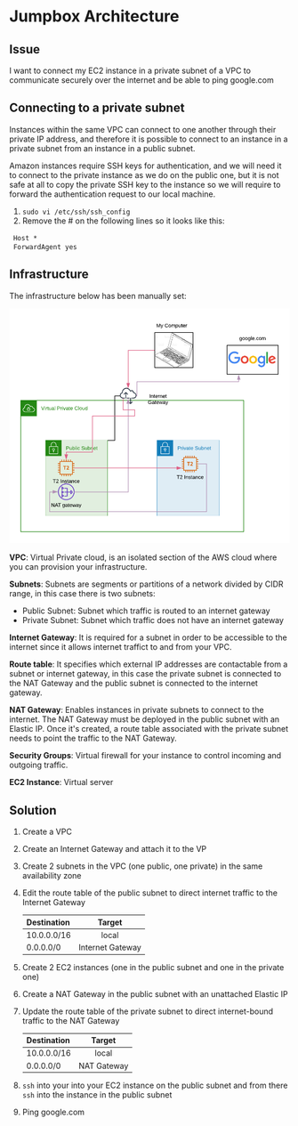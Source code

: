 # Jumpbox Architecture

## Issue
I want to connect my EC2 instance in a private subnet of a VPC to communicate securely over the internet and be able to ping google.com


## Connecting to a private subnet
Instances within the same VPC can connect to one another through their private IP address, and therefore it is possible 
to connect to an instance in a private subnet from an instance in a public subnet.

Amazon instances require SSH keys for authentication, and we will need it to connect to the private instance as we do on 
the public one, but it is not safe at all to copy the private SSH key to the instance so we will require to forward the 
authentication request to our local machine. 
1. `sudo vi /etc/ssh/ssh_config`
2. Remove the # on the following lines so it looks like this: 
```
 Host *
 ForwardAgent yes
```

## Infrastructure

The infrastructure below has been manually set: 

![Jumpbox Architecture](JumpboxArchitecture.png)

**VPC**: Virtual Private cloud, is an isolated section of the AWS cloud where you can provision your infrastructure. 

**Subnets**: Subnets are segments or partitions of a network divided by CIDR range, in this case there is two subnets:
- Public Subnet: Subnet which traffic is routed to an internet gateway
- Private Subnet: Subnet which traffic does not have an internet gateway

**Internet Gateway**: It is required for a subnet in order to be accessible to the internet since it allows internet traffict 
to and from your VPC.

**Route table**: It specifies which external IP addresses are contactable from a subnet or internet gateway, in this case the private subnet is 
connected to the NAT Gateway and the public subnet is connected to the internet gateway.

**NAT Gateway**: Enables instances in private subnets to connect to the internet. The NAT Gateway must be deployed in the 
public subnet with an Elastic IP. Once it's created, a route table associated with the private subnet needs to point the traffic 
to the NAT Gateway.

**Security Groups**: Virtual firewall for your instance to control incoming and outgoing traffic. 

**EC2 Instance**: Virtual server 


## Solution

1. Create a VPC
2. Create an Internet Gateway and attach it to the VP
3. Create 2 subnets in the VPC (one public, one private) in the same availability zone
 
4. Edit the route table of the public subnet to direct internet traffic to the Internet Gateway

    | Destination  | Target |
    |  :---   | :---:  |
    | 10.0.0.0/16  | local  |
    | 0.0.0.0/0  | Internet Gateway  |

5. Create 2 EC2 instances (one in the public subnet and one in the private one)
6. Create a NAT Gateway in the public subnet with an unattached Elastic IP
7. Update the route table of the private subnet to direct internet-bound traffic to the NAT Gateway

    | Destination  | Target |
    |  :---   | :---:  |
    | 10.0.0.0/16  | local  |
    | 0.0.0.0/0  | NAT Gateway  |
    
8. ``ssh`` into your into your EC2 instance on the public subnet and from there ``ssh``  into the instance in the public subnet
9. Ping google.com